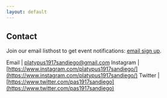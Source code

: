 ```yaml
---
layout: default
---
```


## Contact

Join our email listhost to get event notifications: [email sign up](https://gmail.us13.list-manage.com/subscribe?u=642fa03391196d5ba2785796c&id=7940a2e05f).

Email     | [platypus1917sandiego@gmail.com](mailto:platypus1917sandiego@gmail.com)
Instagram | [https://www.instagram.com/platypus1917sandiego/](https://www.instagram.com/platypus1917sandiego/)
Twitter   | [https://www.twitter.com/pas1917sandiego](https://www.twitter.com/pas1917sandiego)
